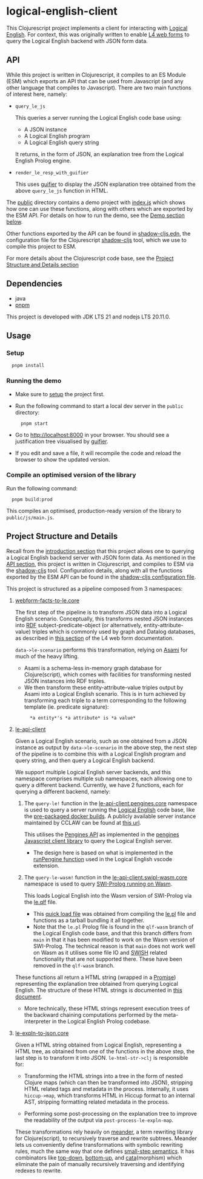 # logical-english-client

This Clojurescript project implements a client for interacting with
[Logical English](https://github.com/smucclaw/LogicalEnglish).
For context, this was originally written to enable
[L4 web forms](https://l4-documentation.readthedocs.io/en/latest/docs/webform.html)
to query the Logical English backend with JSON form data.

## API

While this project is written in Clojurescript, it compiles to an ES Module
(ESM) which exports
an API that can be used from Javascript (and any other language that compiles
to Javascript).
There are two main functions of interest here, namely:
- `query_le_js`

  This queries a server running the Logical English code base using:
  - A JSON instance
  - A Logical English program
  - A Logical English query string 

  It returns, in the form of JSON, an explanation tree from the
  Logical English Prolog engine.

- `render_le_resp_with_guifier`

  This uses [guifier](https://guifier.com/) to display the JSON
  explanation tree obtained from the above `query_le_js` function in HTML.

The [public](public) directory contains a demo project with
[index.js](public/index.js) which shows how one can use these functions,
along with others which are exported by the ESM API.
For details on how to run the demo, see the
[Demo section below](#running-the-demo).

Other functions exported by the API can be found in
[shadow-cljs.edn](shadow-cljs.edn), the configuration file for the
Clojurescript [shadow-cljs](https://github.com/thheller/shadow-cljs)
tool, which we use to compile this project to ESM.

For more details about the Clojurescript code base, see the
[Project Structure and Details section](#project-structure-and-details)

## Dependencies

- java
- [pnpm](https://pnpm.io/installation)

This project is developed with JDK LTS 21 and nodejs LTS 20.11.0.

## Usage
### Setup
```shell
  pnpm install
```

### Running the demo
- Make sure to [setup](#setup) the project first.

- Run the following command to start a local dev server in the `public` directory:

  ```shell
    pnpm start
  ```

- Go to <http://localhost:8000> in your browser.
  You should see a justification tree visualised by
  [guifier](https://guifier.com/).

- If you edit and save a file, it will recompile the code and reload the
  browser to show the updated version.

### Compile an optimised version of the library

Run the following command:

```shell
  pnpm build:prod
```

This compiles an optimised, production-ready version of the library to
`public/js/main.js`.

## Project Structure and Details
Recall from the [introduction section](#logical-english-client)
that this project allows one to querying a Logical English backend server
with JSON form data.
As mentioned in the [API section](#api),
this project is written in Clojurescript, and compiles to ESM via the
[shadow-cljs](https://github.com/thheller/shadow-cljs)
tool.
Configuration details, along with all the functions exported by the ESM API can
be found in the [shadow-cljs configuration file](shadow-cljs.edn).

This project is structured as a pipeline composed from 3 namespaces:
1. [webform-facts-to-le.core](src/logical_english_client/webform_facts_to_le/core.cljs)

    The first step of the pipeline is to transform
    JSON data into a Logical English scenario.
    Conceptually, this transforms nested JSON instances into
    [RDF](https://www.oxfordsemantic.tech/faqs/what-is-rdf)
    subject-predicate-object
    (or alternatively, entity-attribute-value)
    triples which is commonly used by graph and Datalog databases,
    as described in
    [this section](https://l4-documentation.readthedocs.io/en/latest/docs/webform.html#reasoning-about-instances-of-classes-with-constitutive-rules)
    of the L4 web form documentation.

    `data->le-scenario` performs this transformation, relying on
    [Asami](https://github.com/quoll/asami)
    for much of the heavy lifting.
    - Asami is a schema-less in-memory graph database for Clojure(script),
      which comes with facilities for transforming nested JSON instances into
      RDF triples.
    - We then transform these entity-attribute-value triples output by Asami
      into a Logical English scenario.
      This is in turn achieved by transforming each triple to a
      term corresponding to the following template (ie. predicate signature):
      ```
        *a entity*'s *a attribute* is *a value*
      ```

1. [le-api-client](src/logical_english_client/le_api_client)

    Given a Logical English scenario, such as one obtained from a
    JSON instance as output by `data->le-scenario` in the above
    step,
    the next step of the pipeline is to combine this with a Logical English
    program and query string, and then query a Logical English backend.

    We support multiple Logical English server backends, and this namespace
    comprises multiple sub namespaces, each allowing one to query
    a different backend.
    Currently, we have 2 functions, each for querying a different backend, namely:
    1. The `query-le!` function in the
        [le-api-client.pengines.core](src/logical_english_client/le_api_client/pengines/core.cljs)
        namespace is used to query a server running the
        [Logical English](https://github.com/smucclaw/LogicalEnglish)
        code base, like the
        [pre-packaged docker builds](https://github.com/smucclaw/LogicalEnglish#using-pre-packaged-docker).
        A publicly available server instance maintained by CCLAW can be found at
        [this url](https://le.dev.cclaw.legalese.com/).
     
        This utilises the
        [Pengines API](https://www.swi-prolog.org/pldoc/doc_for?object=section(%27packages/pengines.html%27)) as implemented in
        the [pengines Javascript client library](packages/pengines/pengines.js)
        to query the Logical English server.
        - The design here is based on what is implemented in the
          [runPengine function](https://github.com/smucclaw/LogicalEnglish/blob/1e4c2bf9e3baaa02e76fca714117001ce82dc9d0/le-ui/extension.js#L224)
          used in the Logical English vscode extension.

    1.  The `query-le-wasm!` function in the
        [le-api-client.swipl-wasm.core](src/logical_english_client/le_api_client/swipl_wasm/core.cljs)
        namespace is used to query
        [SWI-Prolog running on Wasm](https://github.com/SWI-Prolog/npm-swipl-wasm).

        This loads Logical English into the Wasm version of SWI-Prolog
        via the [le.qlf](public/le.qlf) file.
        - This [quick load file](https://www.swi-prolog.org/pldoc/man?section=qlf)
          was obtained from compiling the [le.pl](https://github.com/smucclaw/LogicalEnglish/blob/qlf-wasm/le.pl)
          file and functions as a tarball bundling it all together.
        - Note that the `le.pl` Prolog file is found in the `qlf-wasm` branch of
          the Logical English code base, and that this branch differs from `main`
          in that it has been modified to work on the Wasm version of SWI-Prolog.
          The technical reason is that
          `main` does not work well on Wasm as it utilises some file IO
          and [SWISH](https://github.com/SWI-Prolog/swish)
          related functionality that are not supported there.
          These have been removed in the `qlf-wasm` branch.

    These functions all return a HTML string
    (wrapped in a [Promise](https://developer.mozilla.org/en-US/docs/Web/JavaScript/Reference/Global_Objects/Promise))
    representing the explanation tree obtained from querying Logical English.
    The structure of these HTML strings is documented in
    [this document](src/logical_english_client/le_expln_to_json/le_html_doc.md).

    - More technically, these HTML strings represent execution trees
      of the backward chaining computations performed by the meta-interpreter
      in the Logical English Prolog codebase.

1. [le-expln-to-json.core](src/logical_english_client/le_expln_to_json/core.cljs)

    Given a HTML string obtained from Logical English, representing a HTML
    tree, as obtained from one of the functions in the above step,
    the last step is to transform it into JSON.
    `le-html-str->clj` is responsible for:
    - Transforming the HTML strings into a tree in the form of nested
      Clojure maps (which can then be transformed into JSON),
      stripping HTML related tags and metadata in the process.
      Internally, it uses `hiccup->map`, which transforms HTML in Hiccup format
      to an internal AST, stripping formatting related metadata in the process.

    - Performing some post-processing on the explanation tree to improve the
      readability of the output via `post-process-le-expln-map`.

    These transformations rely heavily on
    [meander](https://github.com/noprompt/meander),
    a term rewriting library for Clojure(script),
    to recursively traverse and rewrite subtrees.
    Meander lets us conveniently define transformations with symbolic rewriting rules,
    much the same way that one defines
    [small-step semantics](https://people.csail.mit.edu/feser/pld-s23/semantics2.html).
    It has combinators like
    [top-down](https://cljdoc.org/d/meander/epsilon/0.0.650/api/meander.strategy.epsilon#top-down),
    [bottom-up](https://cljdoc.org/d/meander/epsilon/0.0.650/api/meander.strategy.epsilon#bottom-up),
    and [cata](https://cljdoc.org/d/meander/epsilon/0.0.650/api/meander.epsilon#cata)(morphism)
    which eliminate the pain of manually recursively traversing and
    identifying redexes to rewrite.